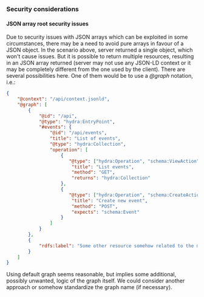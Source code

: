 ### Security considerations

#### JSON array root security issues
Due to security issues with JSON arrays which can be exploited in some circumstances,
there may be a need to avoid pure arrays in favour of a JSON object.
In the scenario above, server returned a single object, which won't cause issues.
But it is possible to return multiple resources, resulting in an JSON array returned
(server may not use any JSON-LD context or it may be completely different from the one used by the client).
There are several possibilities here. One of them would be to use a *@graph* notation, i.e.:

```json
{
    "@context": "/api/context.jsonld",
    "@graph": [
        {
            "@id": "/api",
            "@type": "hydra:EntryPoint",
            "#events": {
                "@id": "/api/events",
                "title": "List of events",
                "@type": "hydra:Collection",
                "operation": [
                    {
                       "@type": ["hydra:Operation", "schema:ViewAction"],
                        "title": "List events",
                        "method": "GET",
                        "returns": "hydra:Collection"
                    },
                    {
                       "@type": ["hydra:Operation", "schema:CreateAction"],
                        "title": "Create new event",
                        "method": "POST",
                        "expects": "schema:Event"
                    }
                ]
            }
        },
        {
            "rdfs:label": "Some other resource somehow related to the main one."
        }
    ]
}
```

Using default graph seems reasonable, but implies some additional, possibly unwanted,
logic of the graph itself.
We could consider another approach or somehow standardize the graph name (if necessary).
